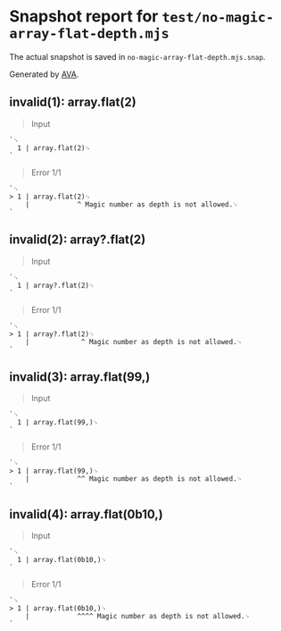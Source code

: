 # Snapshot report for `test/no-magic-array-flat-depth.mjs`

The actual snapshot is saved in `no-magic-array-flat-depth.mjs.snap`.

Generated by [AVA](https://avajs.dev).

## invalid(1): array.flat(2)

> Input

    `␊
      1 | array.flat(2)␊
    `

> Error 1/1

    `␊
    > 1 | array.flat(2)␊
        |            ^ Magic number as depth is not allowed.␊
    `

## invalid(2): array?.flat(2)

> Input

    `␊
      1 | array?.flat(2)␊
    `

> Error 1/1

    `␊
    > 1 | array?.flat(2)␊
        |             ^ Magic number as depth is not allowed.␊
    `

## invalid(3): array.flat(99,)

> Input

    `␊
      1 | array.flat(99,)␊
    `

> Error 1/1

    `␊
    > 1 | array.flat(99,)␊
        |            ^^ Magic number as depth is not allowed.␊
    `

## invalid(4): array.flat(0b10,)

> Input

    `␊
      1 | array.flat(0b10,)␊
    `

> Error 1/1

    `␊
    > 1 | array.flat(0b10,)␊
        |            ^^^^ Magic number as depth is not allowed.␊
    `
